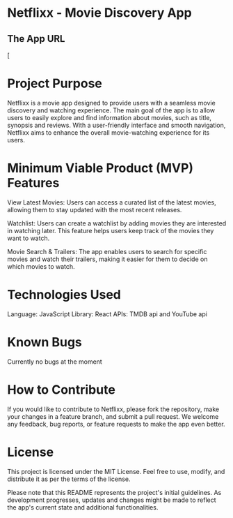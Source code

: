 
# Netflixx - Movie Discovery App

## The App URL

[

# Project Purpose
Netflixx is a movie app designed to provide users with a seamless movie discovery and watching experience. The main goal of the app is to allow users to easily explore and find information about movies, such as title, synopsis and reviews. With a user-friendly interface and smooth navigation, Netflixx aims to enhance the overall movie-watching experience for its users.

# Minimum Viable Product (MVP) Features
View Latest Movies: Users can access a curated list of the latest movies, allowing them to stay updated with the most recent releases.

Watchlist: Users can create a watchlist by adding movies they are interested in watching later. This feature helps users keep track of the movies they want to watch.

Movie Search & Trailers: The app enables users to search for specific movies and watch their trailers, making it easier for them to decide on which movies to watch.

# Technologies Used
Language: JavaScript
Library: React
APIs: TMDB api and YouTube api




# Known Bugs
Currently no bugs at the moment

# How to Contribute
If you would like to contribute to Netflixx, please fork the repository, make your changes in a feature branch, and submit a pull request. We welcome any feedback, bug reports, or feature requests to make the app even better.

# License
This project is licensed under the MIT License. Feel free to use, modify, and distribute it as per the terms of the license.

Please note that this README represents the project's initial guidelines. As development progresses, updates and changes might be made to reflect the app's current state and additional functionalities.
